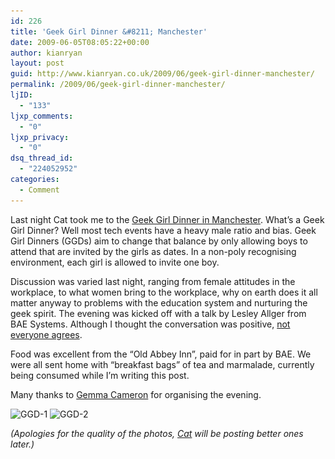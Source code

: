 ```yaml
---
id: 226
title: 'Geek Girl Dinner &#8211; Manchester'
date: 2009-06-05T08:05:22+00:00
author: kianryan
layout: post
guid: http://www.kianryan.co.uk/2009/06/geek-girl-dinner-manchester/
permalink: /2009/06/geek-girl-dinner-manchester/
ljID:
  - "133"
ljxp_comments:
  - "0"
ljxp_privacy:
  - "0"
dsq_thread_id:
  - "224052952"
categories:
  - Comment
---
```

Last night Cat took me to the [Geek Girl Dinner in Manchester](http://www.manchestergirlgeekdinners.co.uk/). What&#8217;s a Geek Girl Dinner? Well most tech events have a heavy male ratio and bias. Geek Girl Dinners (GGDs) aim to change that balance by only allowing boys to attend that are invited by the girls as dates. In a non-poly recognising environment, each girl is allowed to invite one boy.

Discussion was varied last night, ranging from female attitudes in the workplace, to what women bring to the workplace, why on earth does it all matter anyway to problems with the education system and nurturing the geek spirit. The evening was kicked off with a talk by Lesley Allger from BAE Systems. Although I thought the conversation was positive, [not everyone agrees](http://twitter.com/runpaintrunrun/status/2035168972).

Food was excellent from the &#8220;Old Abbey Inn&#8221;, paid for in part by BAE. We were all sent home with &#8220;breakfast bags&#8221; of tea and marmalade, currently being consumed while I&#8217;m writing this post.

Many thanks to [Gemma Cameron](http://twitter.com/ruby_gem) for organising the evening.

<img class="size-medium wp-image-228" title="GGD-1" src="/assets/images/2009/06/2009-06-04-200829-225x300.jpg" alt="GGD-1" width="225" height="300" srcset="/assets/images/2009/06/2009-06-04-200829-225x300.jpg 225w, /assets/images/2009/06/2009-06-04-200829-768x1024.jpg 768w, /assets/images/2009/06/2009-06-04-200829.jpg 1536w" sizes="(max-width: 225px) 100vw, 225px" />

<img src="/assets/images/2009/06/2009-06-04-200912-300x225.jpg" alt="GGD-2" title="GGD-2" width="300" height="225" class="size-medium wp-image-229" srcset="/assets/images/2009/06/2009-06-04-200912-300x225.jpg 300w, /assets/images/2009/06/2009-06-04-200912-1024x768.jpg 1024w" sizes="(max-width: 300px) 100vw, 300px" />

_(Apologies for the quality of the photos, [Cat](http://www.catashton.co.uk/) will be posting better ones later.)_